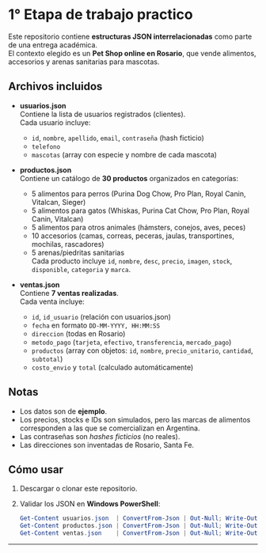# 1° Etapa de trabajo practico
Este repositorio contiene **estructuras JSON interrelacionadas** como parte de una entrega académica.  
El contexto elegido es un **Pet Shop online en Rosario**, que vende alimentos, accesorios y arenas sanitarias para mascotas.

## Archivos incluidos

- **usuarios.json**  
  Contiene la lista de usuarios registrados (clientes).  
  Cada usuario incluye:
  - `id`, `nombre`, `apellido`, `email`, `contraseña` (hash ficticio)
  - `telefono`
  - `mascotas` (array con especie y nombre de cada mascota)

- **productos.json**  
  Contiene un catálogo de **30 productos** organizados en categorías:  
  - 5 alimentos para perros (Purina Dog Chow, Pro Plan, Royal Canin, Vitalcan, Sieger)  
  - 5 alimentos para gatos (Whiskas, Purina Cat Chow, Pro Plan, Royal Canin, Vitalcan)  
  - 5 alimentos para otros animales (hámsters, conejos, aves, peces)  
  - 10 accesorios (camas, correas, peceras, jaulas, transportines, mochilas, rascadores)  
  - 5 arenas/piedritas sanitarias  
  Cada producto incluye `id`, `nombre`, `desc`, `precio`, `imagen`, `stock`, `disponible`, `categoria` y `marca`.

- **ventas.json**  
  Contiene **7 ventas realizadas**.  
  Cada venta incluye:
  - `id`, `id_usuario` (relación con usuarios.json)  
  - `fecha` en formato `DD-MM-YYYY, HH:MM:SS`  
  - `direccion` (todas en Rosario)  
  - `metodo_pago` (`tarjeta`, `efectivo`, `transferencia`, `mercado_pago`)  
  - `productos` (array con objetos: `id`, `nombre`, `precio_unitario`, `cantidad`, `subtotal`)  
  - `costo_envio` y `total` (calculado automáticamente)

## Notas

- Los datos son de **ejemplo**.  
- Los precios, stocks e IDs son simulados, pero las marcas de alimentos corresponden a las que se comercializan en Argentina.  
- Las contraseñas son *hashes ficticios* (no reales).  
- Las direcciones son inventadas de Rosario, Santa Fe.

## Cómo usar

1. Descargar o clonar este repositorio.  

2. Validar los JSON en **Windows PowerShell**:  
   ```powershell
   Get-Content usuarios.json  | ConvertFrom-Json | Out-Null; Write-Output "Usuarios OK"
   Get-Content productos.json | ConvertFrom-Json | Out-Null; Write-Output "Productos OK"
   Get-Content ventas.json    | ConvertFrom-Json | Out-Null; Write-Output "Ventas OK"

---
